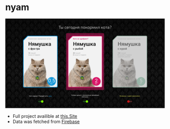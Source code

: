 # nyam

![screenshot](./img/image-1.png)

- Full project availible at [this.Site](https://github.com/chiboreache/this.Site)
- Data was fetched from [Firebase](https://myawesomeasyncdb.firebaseio.com/nyam/RUS/fillings.json)
